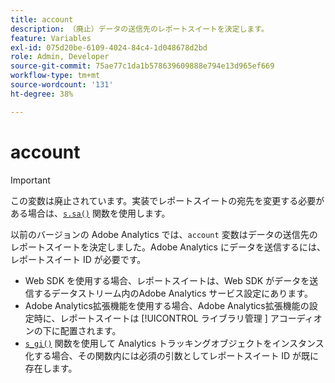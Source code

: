 ```yaml
---
title: account
description: （廃止）データの送信先のレポートスイートを決定します。
feature: Variables
exl-id: 075d20be-6109-4024-84c4-1d048678d2bd
role: Admin, Developer
source-git-commit: 75ae77c1da1b578639609888e794e13d965ef669
workflow-type: tm+mt
source-wordcount: '131'
ht-degree: 38%

---
```


# account

>[!IMPORTANT]
>
> この変数は廃止されています。実装でレポートスイートの宛先を変更する必要がある場合は、[`s.sa()`](../functions/sa-method.md) 関数を使用します。

以前のバージョンの Adobe Analytics では、`account` 変数はデータの送信先のレポートスイートを決定しました。Adobe Analytics にデータを送信するには、レポートスイート ID が必要です。

* Web SDK を使用する場合、レポートスイートは、Web SDK がデータを送信するデータストリーム内のAdobe Analytics サービス設定にあります。
* Adobe Analytics拡張機能を使用する場合、Adobe Analytics拡張機能の設定時に、レポートスイートは [!UICONTROL  ライブラリ管理 ] アコーディオンの下に配置されます。
* [`s_gi()`](../functions/s-gi.md) 関数を使用して Analytics トラッキングオブジェクトをインスタンス化する場合、その関数内には必須の引数としてレポートスイート ID が既に存在します。
